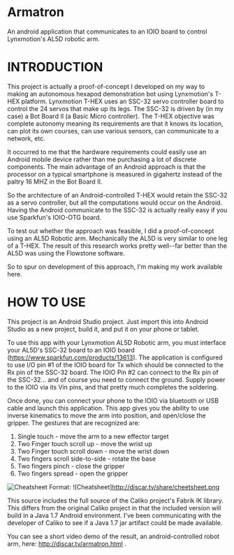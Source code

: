 # Armatron
An android application that communicates to an IOIO board to control Lynxmotion's AL5D robotic arm.

# INTRODUCTION

This project is actually a proof-of-concept I developed on my way to making an autonomous hexapod demonstration
bot using Lynxmotion's T-HEX platform.  Lynxmotion T-HEX uses an SSC-32 servo controller board to control the
24 servos that make up its legs.  The SSC-32 is driven by (in my case) a Bot Board II (a Basic Micro controller).
The T-HEX objective was complete autonomy meaning its requirements  are that it knows its location, can plot
its own courses, can use various sensors, can communicate to a network, etc.

It occurred to me that the hardware requirements could easily use an Android mobile device rather than me
purchasing a lot of discrete components.  The main advantage of an Android approach is that the processor on
a typical smartphone is measured in gigahertz instead of the paltry 16 MHZ in the Bot Board II.

So the architecture of an Android-controlled T-HEX would retain the SSC-32 as a servo controller, but all the
computations would occur on the Android.   Having the Android communicate to the SSC-32 is actually really
easy if you use Sparkfun's IOIO-OTG board.

To test out whether the approach was feasible, I did a proof-of-concept using an AL5D Robotic arm.  Mechanically
the AL5D is very similar to one leg of a T-HEX.  The result of this research works pretty well--far better than
the AL5D was using the Flowstone software.

So to spur on development of this approach, I'm making my work available here. 



# HOW TO USE

This project is an Android Studio project.  Just import this into Android Studio as a new project, build it, and
put it on your phone or tablet.

To use this app with your Lynxmotion AL5D Robotic arm, you must interface your AL5D's SSC-32 board to an
IOIO board (https://www.sparkfun.com/products/13613).   The application is configured to use I/O pin #1 of the IOIO
board for Tx which should be connected to the Rx pin of the SSC-32 board.  The IOIO Pin #2 can connect to the 
Rx pin of the SSC-32... and of course you need to connect the ground.   Supply power to the IOIO via its 
Vin pins, and that pretty much completes the soldering.


Once done, you can connect your phone to the IOIO via bluetooth or USB cable and launch this application.  This app
gives you the ability to use inverse kinematics to move the arm into position, and open/close the gripper.  The 
gestures that are recognized are:

1.  Single touch - move the arm to a new effector target
2.  Two Finger touch scroll up - move the wrist up
3.  Two Finger touch scroll down - move the wrist down
4.  Two fingers scroll side-to-side - rotate the base
5.  Two fingers pinch - close the gripper
6.  Two fingers spread - open the gripper

![Cheatsheet](http://discar.tv/share/cheatsheet.png)
Format: ![Cheatsheet]http://discar.tv/share/cheetsheet.png


This source includes the full source of the Caliko project's Fabrik IK library.  This differs from the original
Caliko project in that the included version will build in a Java 1.7 Android environment.  I've been communicating
with the developer of Caliko to see if a Java 1.7 jar artifact could be made available. 

You can see a short video demo of the result, an android-controlled robot arm, here: http://discar.tv/armatron.html . 

